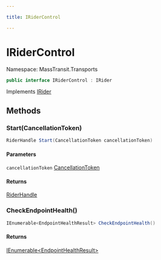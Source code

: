 ```yaml
---

title: IRiderControl

---
```


# IRiderControl

Namespace: MassTransit.Transports

```csharp
public interface IRiderControl : IRider
```

Implements [IRider](../masstransit-transports/irider)

## Methods

### **Start(CancellationToken)**

```csharp
RiderHandle Start(CancellationToken cancellationToken)
```

#### Parameters

`cancellationToken` [CancellationToken](https://learn.microsoft.com/en-us/dotnet/api/system.threading.cancellationtoken)<br/>

#### Returns

[RiderHandle](../masstransit-transports/riderhandle)<br/>

### **CheckEndpointHealth()**

```csharp
IEnumerable<EndpointHealthResult> CheckEndpointHealth()
```

#### Returns

[IEnumerable\<EndpointHealthResult\>](https://learn.microsoft.com/en-us/dotnet/api/system.collections.generic.ienumerable-1)<br/>
